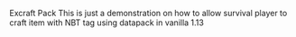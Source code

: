 Excraft Pack
This is just a demonstration on how to allow survival player to craft item with NBT tag using datapack in vanilla 1.13
